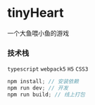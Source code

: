 # tinyHeart

一个大鱼喂小鱼的游戏

### **技术栈**

<code>typescript</code> <code>webpack5</code> <code>H5</code> <code>CSS3</code>

```js
npm install; // 安装依赖
npm run dev; // 开发
npm run build; // 线上打包
```
